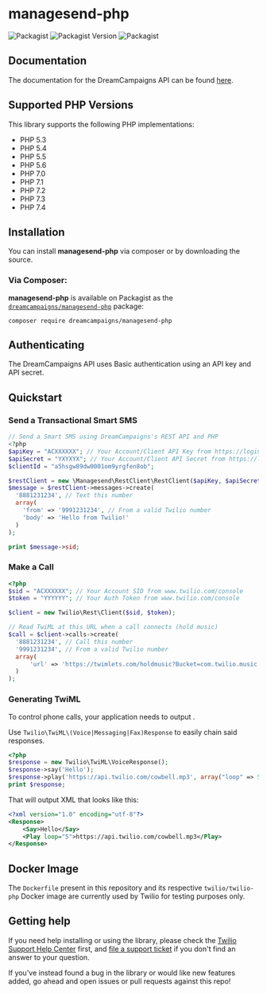 # managesend-php

![Packagist](https://img.shields.io/packagist/l/dreamcampaigns/managesend-php)
![Packagist Version](https://img.shields.io/packagist/v/dreamcampaigns/managesend-php)
![Packagist](https://img.shields.io/packagist/dt/dreamcampaigns/managesend-php)

## Documentation

The documentation for the DreamCampaigns API can be found [here][apidocs].

## Supported PHP Versions

This library supports the following PHP implementations:

* PHP 5.3
* PHP 5.4
* PHP 5.5
* PHP 5.6
* PHP 7.0
* PHP 7.1
* PHP 7.2
* PHP 7.3
* PHP 7.4

## Installation

You can install **managesend-php** via composer or by downloading the source.

### Via Composer:

**managesend-php** is available on Packagist as the
[`dreamcampaigns/managesend-php`](https://packagist.org/packages/dreamcampaigns/managesend-php) package:

```
composer require dreamcampaigns/managesend-php
```
## Authenticating

The DreamCampaigns API uses Basic authentication using an API key and API secret.

## Quickstart

### Send a Transactional Smart SMS

```php
// Send a Smart SMS using DreamCampaigns's REST API and PHP
<?php
$apiKey = "ACXXXXXX"; // Your Account/Client API Key from https://login.managesend.com/myaccount/apikeys
$apiSecret = "YXYXYX"; // Your Account/Client API Secret from https://login.managesend.com/myaccount/apikeys
$clientId = "a5hsgw89dw0001om9yrgfen8ob";

$restClient = new \Managesend\RestClient\RestClient($apiKey, $apiSecret, $clientId);
$message = $restClient->messages->create(
  '8881231234', // Text this number
  array(
    'from' => '9991231234', // From a valid Twilio number
    'body' => 'Hello from Twilio!'
  )
);

print $message->sid;
```

### Make a Call

```php
<?php
$sid = "ACXXXXXX"; // Your Account SID from www.twilio.com/console
$token = "YYYYYY"; // Your Auth Token from www.twilio.com/console

$client = new Twilio\Rest\Client($sid, $token);

// Read TwiML at this URL when a call connects (hold music)
$call = $client->calls->create(
  '8881231234', // Call this number
  '9991231234', // From a valid Twilio number
  array(
      'url' => 'https://twimlets.com/holdmusic?Bucket=com.twilio.music.ambient'
  )
);
```

### Generating TwiML

To control phone calls, your application needs to output .

Use `Twilio\TwiML\(Voice|Messaging|Fax)Response` to easily chain said responses.

```php
<?php
$response = new Twilio\TwiML\VoiceResponse();
$response->say('Hello');
$response->play('https://api.twilio.com/cowbell.mp3', array("loop" => 5));
print $response;
```

That will output XML that looks like this:

```xml
<?xml version="1.0" encoding="utf-8"?>
<Response>
    <Say>Hello</Say>
    <Play loop="5">https://api.twilio.com/cowbell.mp3</Play>
</Response>
```

## Docker Image

The `Dockerfile` present in this repository and its respective `twilio/twilio-php` Docker image are currently used by Twilio for testing purposes only.

## Getting help

If you need help installing or using the library, please check the [Twilio Support Help Center](https://support.twilio.com) first, and [file a support ticket](https://twilio.com/help/contact) if you don't find an answer to your question.

If you've instead found a bug in the library or would like new features added, go ahead and open issues or pull requests against this repo!

[apidocs]: https://api.managesend.com/
